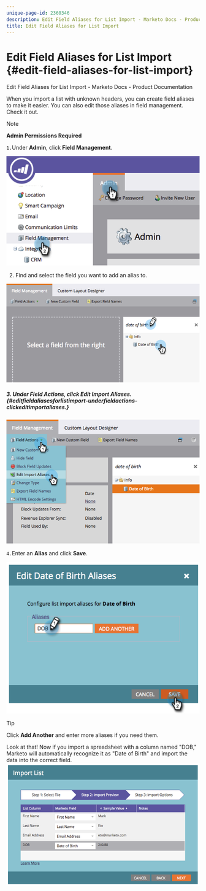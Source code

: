 ```yaml
---
unique-page-id: 2360346
description: Edit Field Aliases for List Import - Marketo Docs - Product Documentation
title: Edit Field Aliases for List Import
---
```


# Edit Field Aliases for List Import {#edit-field-aliases-for-list-import}

Edit Field Aliases for List Import - Marketo Docs - Product Documentation

When you import a list with unknown headers, you can create field aliases to make it easier. You can also edit those aliases in field management. Check it out.

>[!NOTE]
>
>**Admin Permissions Required**

`1.`Under **Admin**, click **Field Management**.

![](assets/image2014-9-19-9-3a56-3a22.png)

2. Find and select the field you want to add an alias to.

![](assets/fieldmanagement-findfield.png)

##### 3. Under Field Actions, click Edit Import Aliases. {#editfieldaliasesforlistimport-underfieldactions-clickeditimportaliases.}

![](assets/fieldmanageemnt-editimport.png)

`4.`Enter an **Alias** and click **Save**.

![](assets/image2014-9-19-9-3a57-3a1.png)

>[!TIP]
>
>Click **Add Another** and enter more aliases if you need them.

Look at that! Now if you import a spreadsheet with a column named "DOB," Marketo will automatically recognize it as "Date of Birth" and import the data into the correct field.  ![](assets/image2014-9-19-9-3a57-3a20.png)

